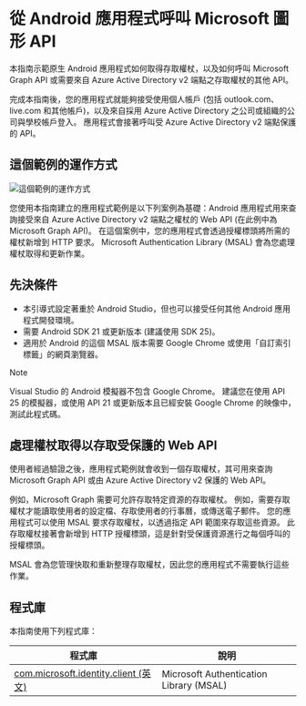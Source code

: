 
# <a name="call-the-microsoft-graph-api-from-an-android-app"></a>從 Android 應用程式呼叫 Microsoft 圖形 API

本指南示範原生 Android 應用程式如何取得存取權杖，以及如何呼叫 Microsoft Graph API 或需要來自 Azure Active Directory v2 端點之存取權杖的其他 API。

完成本指南後，您的應用程式就能夠接受使用個人帳戶 (包括 outlook.com、live.com 和其他帳戶)，以及來自採用 Azure Active Directory 之公司或組織的公司與學校帳戶登入。 應用程式會接著呼叫受 Azure Active Directory v2 端點保護的 API。  

## <a name="how-this-sample-works"></a>這個範例的運作方式
![這個範例的運作方式](media/active-directory-develop-guidedsetup-android-intro/android-intro.png)

您使用本指南建立的應用程式範例是以下列案例為基礎：Android 應用程式用來查詢接受來自 Azure Active Directory v2 端點之權杖的 Web API (在此例中為 Microsoft Graph API)。 在這個案例中，您的應用程式會透過授權標頭將所需的權杖新增到 HTTP 要求。 Microsoft Authentication Library (MSAL) 會為您處理權杖取得和更新作業。

## <a name="prerequisites"></a>先決條件
* 本引導式設定著重於 Android Studio，但也可以接受任何其他 Android 應用程式開發環境。 
* 需要 Android SDK 21 或更新版本 (建議使用 SDK 25)。
* 適用於 Android 的這個 MSAL 版本需要 Google Chrome 或使用「自訂索引標籤」的網頁瀏覽器。

> [!NOTE]
> Visual Studio 的 Android 模擬器不包含 Google Chrome。 建議您在使用 API 25 的模擬器，或使用 API 21 或更新版本且已經安裝 Google Chrome 的映像中，測試此程式碼。

## <a name="handling-token-acquisition-for-accessing-protected-web-apis"></a>處理權杖取得以存取受保護的 Web API

使用者經過驗證之後，應用程式範例就會收到一個存取權杖，其可用來查詢 Microsoft Graph API 或由 Azure Active Directory v2 保護的 Web API。

例如，Microsoft Graph 需要可允許存取特定資源的存取權杖。 例如，需要存取權杖才能讀取使用者的設定檔、存取使用者的行事曆，或傳送電子郵件。 您的應用程式可以使用 MSAL 要求存取權杖，以透過指定 API 範圍來存取這些資源。 此存取權杖接著會新增到 HTTP 授權標頭，這是針對受保護資源進行之每個呼叫的授權標頭。 

MSAL 會為您管理快取和重新整理存取權杖，因此您的應用程式不需要執行這些作業。

## <a name="libraries"></a>程式庫

本指南使用下列程式庫：

|程式庫|說明|
|---|---|
|[com.microsoft.identity.client (英文)](http://javadoc.io/doc/com.microsoft.identity.client/msal)|Microsoft Authentication Library (MSAL)|

